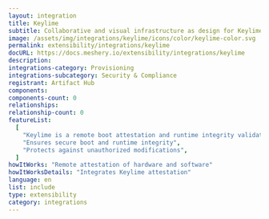 ```yaml
---
layout: integration
title: Keylime
subtitle: Collaborative and visual infrastructure as design for Keylime
image: /assets/img/integrations/keylime/icons/color/keylime-color.svg
permalink: extensibility/integrations/keylime
docURL: https://docs.meshery.io/extensibility/integrations/keylime
description:
integrations-category: Provisioning
integrations-subcategory: Security & Compliance
registrant: Artifact Hub
components:
components-count: 0
relationships:
relationship-count: 0
featureList:
  [
    "Keylime is a remote boot attestation and runtime integrity validation framework for edge computing devices.",
    "Ensures secure boot and runtime integrity",
    "Protects against unauthorized modifications",
  ]
howItWorks: "Remote attestation of hardware and software"
howItWorksDetails: "Integrates Keylime attestation"
language: en
list: include
type: extensibility
category: integrations
---
```


